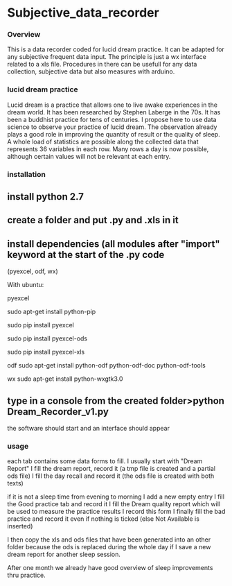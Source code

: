 # Subjective_data_recorder

### Overview
This is a data recorder coded for lucid dream practice. It can be adapted for any subjective frequent data input.
The principle is just a wx interface related to a xls file.
Procedures in there can be usefull for any data collection, subjective data but also measures with arduino.

### lucid dream practice
Lucid dream is a practice that allows one to live awake experiences in the dream world. It has been researched by Stephen Laberge in the 70s. It has been a buddhist practice for tens of centuries. 
I propose here to use data science to observe your practice of lucid dream. The observation already plays a good role in improving the quantity of result or the quality of sleep. A whole load of statistics are possible along the collected data that represents 36 variables in each row. Many rows a day is now possible, although certain values will not be relevant at each entry.

### installation

## install python 2.7 

## create a folder and put .py and .xls in it

## install dependencies (all modules after "import" keyword at the start of the .py code
(pyexcel, odf, wx)

With ubuntu:


pyexcel

sudo apt-get install python-pip

sudo pip install pyexcel

sudo pip install pyexcel-ods

sudo pip install pyexcel-xls

odf
sudo apt-get install python-odf python-odf-doc python-odf-tools

wx
sudo apt-get install python-wxgtk3.0



## type in a console from the created folder>python Dream_Recorder_v1.py


the software should start and an interface should appear

### usage
each tab contains some data forms to fill. I usually start with "Dream Report"
I fill the dream report, record it (a tmp file is created and a partial ods file)
I fill the day recall and record it (the ods file is created with both texts)

if it is not a sleep time from evening to morning I add a new empty entry
I fill the Good practice tab and record it
I fill the Dream quality report which will be used to measure the practice results
I record this form
I finally fill the bad practice and record it even if nothing is ticked (else Not Available is inserted)

I then copy the xls and ods files that have been generated into an other folder because the ods is replaced during the whole day if I save a new dream report for another sleep session.

After one month we already have good overview of sleep improvements thru practice.



